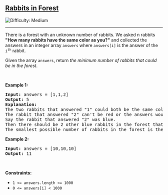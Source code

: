 <h2><a href="https://leetcode.com/problems/rabbits-in-forest">Rabbits in Forest</a></h2> <img src='https://img.shields.io/badge/Difficulty-Medium-orange' alt='Difficulty: Medium' /><hr><p>There is a forest with an unknown number of rabbits. We asked n rabbits <strong>&quot;How many rabbits have the same color as you?&quot;</strong> and collected the answers in an integer array <code>answers</code> where <code>answers[i]</code> is the answer of the <code>i<sup>th</sup></code> rabbit.</p>

<p>Given the array <code>answers</code>, return <em>the minimum number of rabbits that could be in the forest</em>.</p>

<p>&nbsp;</p>
<p><strong class="example">Example 1:</strong></p>

<pre>
<strong>Input:</strong> answers = [1,1,2]
<strong>Output:</strong> 5
<strong>Explanation:</strong>
The two rabbits that answered &quot;1&quot; could both be the same color, say red.
The rabbit that answered &quot;2&quot; can&#39;t be red or the answers would be inconsistent.
Say the rabbit that answered &quot;2&quot; was blue.
Then there should be 2 other blue rabbits in the forest that didn&#39;t answer into the array.
The smallest possible number of rabbits in the forest is therefore 5: 3 that answered plus 2 that didn&#39;t.
</pre>

<p><strong class="example">Example 2:</strong></p>

<pre>
<strong>Input:</strong> answers = [10,10,10]
<strong>Output:</strong> 11
</pre>

<p>&nbsp;</p>
<p><strong>Constraints:</strong></p>

<ul>
	<li><code>1 &lt;= answers.length &lt;= 1000</code></li>
	<li><code>0 &lt;= answers[i] &lt; 1000</code></li>
</ul>
